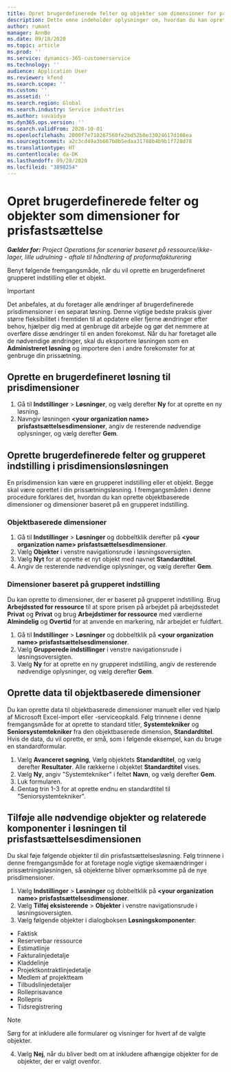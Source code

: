 ```yaml
---
title: Opret brugerdefinerede felter og objekter som dimensioner for prisfastsættelse
description: Dette emne indeholder oplysninger om, hvordan du kan oprette brugerdefinerede grupperede indstillinger eller objekter.
author: rumant
manager: AnnBe
ms.date: 09/18/2020
ms.topic: article
ms.prod: ''
ms.service: dynamics-365-customerservice
ms.technology: ''
audience: Application User
ms.reviewer: kfend
ms.search.scope: ''
ms.custom: ''
ms.assetid: ''
ms.search.region: Global
ms.search.industry: Service industries
ms.author: suvaidya
ms.dyn365.ops.version: ''
ms.search.validFrom: 2020-10-01
ms.openlocfilehash: 2000f7e710267560fe2bd52b0e33024617d108ea
ms.sourcegitcommit: a2c3cd49a3b667b8b5edaa31788b4b9b1f728d78
ms.translationtype: HT
ms.contentlocale: da-DK
ms.lasthandoff: 09/28/2020
ms.locfileid: "3898254"
---
```

# <a name="create-custom-fields-and-entities-as-pricing-dimensions"></a>Opret brugerdefinerede felter og objekter som dimensioner for prisfastsættelse

_**Gælder for:** Project Operations for scenarier baseret på ressource/ikke-lager, lille udrulning - aftale til håndtering af proformafakturering_

Benyt følgende fremgangsmåde, når du vil oprette en brugerdefineret grupperet indstilling eller et objekt.

> [!IMPORTANT]
> Det anbefales, at du foretager alle ændringer af brugerdefinerede prisdimensioner i en separat løsning. Denne vigtige bedste praksis giver større fleksibilitet i fremtiden til at opdatere eller fjerne ændringer efter behov, hjælper dig med at genbruge dit arbejde og gør det nemmere at overføre disse ændringer til en anden forekomst. Når du har foretaget alle de nødvendige ændringer, skal du eksportere løsningen som en **Administreret løsning** og importere den i andre forekomster for at genbruge din prissætning.


## <a name="create-a-custom-solution-for-pricing-dimensions"></a>Oprette en brugerdefineret løsning til prisdimensioner
1. Gå til **Indstillinger** > **Løsninger**, og vælg derefter **Ny** for at oprette en ny løsning. 
2. Navngiv løsningen **\<your organization name> prisfastsættelsesdimensioner**, angiv de resterende nødvendige oplysninger, og vælg derefter **Gem**.
  
## <a name="create-custom-fields-and-option-sets-in-the-pricing-dimension-solution"></a>Oprette brugerdefinerede felter og grupperet indstilling i prisdimensionsløsningen

En prisdimension kan være en grupperet indstilling eller et objekt. Begge skal være oprettet i din prissætningsløsning. I fremgangsmåden i denne procedure forklares det, hvordan du kan oprette objektbaserede dimensioner og dimensioner baseret på en grupperet indstilling.

### <a name="entity-based-dimensions"></a>Objektbaserede dimensioner

1. Gå til **Indstillinger** > **Løsninger** og dobbeltklik derefter på **\<your organization name> prisfastsættelsesdimensioner**.
2. Vælg **Objekter** i venstre navigationsrude i løsningsoversigten.
3. Vælg **Nyt** for at oprette et nyt objekt med navnet **Standardtitel**. 
4. Angiv de resterende nødvendige oplysninger, og vælg derefter **Gem**.


### <a name="option-set-based-dimensions"></a>Dimensioner baseret på grupperet indstilling 
Du kan oprette to dimensioner, der er baseret på grupperet indstilling. Brug **Arbejdssted for ressource** til at spore prisen på arbejdet på arbejdsstedet **Privat** og **Privat** og brug **Arbejdstimer for ressource** med værdierne **Almindelig** og **Overtid** for at anvende en markering, når arbejdet er fuldført.


1. Gå til **Indstillinger** > **Løsninger** og dobbeltklik på **\<your organization name> prisfastsættelsesdimensioner**. 
2. Vælg **Grupperede indstillinger** i venstre navigationsrude i løsningsoversigten. 
3. Vælg **Ny** for at oprette en ny grupperet indstilling, angiv de resterende nødvendige oplysninger, og vælg derefter **Gem**.

## <a name="create-data-for-entity-based-dimensions"></a>Oprette data til objektbaserede dimensioner

Du kan oprette data til objektbaserede dimensioner manuelt eller ved hjælp af Microsoft Excel-import eller -serviceopkald. Følg trinnene i denne fremgangsmåde for at oprette to standard titler, **Systemtekniker** og **Seniorsystemtekniker** fra den objektbaserede dimension, **Standardtitel**. Hvis de data, du vil oprette, er små, som i følgende eksempel, kan du bruge en standardformular.

1. Vælg **Avanceret søgning**, Vælg objektets **Standardtitel**, og vælg derefter **Resultater**. Alle rækkerne i objektet **Standardtitel** vises.
2. Vælg **Ny**, angiv "Systemtekniker" i feltet **Navn**, og vælg derefter **Gem**.
3. Luk formularen. 
4. Gentag trin 1-3 for at oprette endnu en standardtitel til "Seniorsystemtekniker".

## <a name="add-all-required-entities-and-related-components-to-the-pricing-dimension-solution"></a>Tilføje alle nødvendige objekter og relaterede komponenter i løsningen til prisfastsættelsesdimensionen
Du skal føje følgende objekter til din prisfastsættelsesløsning. Følg trinnene i denne fremgangsmåde for at foretage nogle vigtige skemaændringer i prissætningsløsningen, så objekterne bliver opmærksomme på de nye prisdimensioner.

1. Vælg **Indstillinger** > **Løsninger** og dobbeltklik på **\<your organization name> prisfastsættelsesdimensioner**. 
2. Vælg **Tilføj eksisterende** > **Objekter** i venstre navigationsrude i løsningsoversigten.
3. Vælg følgende objekter i dialogboksen **Løsningskomponenter**:

  - Faktisk
  - Reserverbar ressource
  - Estimatlinje
  - Fakturalinjedetalje
  - Kladdelinje
  - Projektkontraktlinjedetalje
  - Medlem af projektteam
  - Tilbudslinjedetaljer
  - Rolleprisavance
  - Rollepris 
  - Tidsregistrering 


> [!NOTE]
> Sørg for at inkludere alle formularer og visninger for hvert af de valgte objekter.

4. Vælg **Nej**, når du bliver bedt om at inkludere afhængige objekter for de objekter, der er valgt ovenfor.

